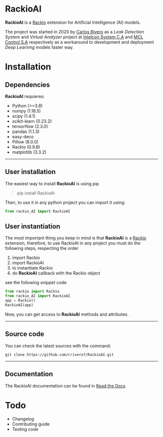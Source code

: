# RackioAI

**RackioAI** is a [Rackio](https://github.com/rack-io/rackio-framework) extension for Artificial Intelligence (AI) models.

The project was started in 2020 by [Carlos Rivero](https://github.com/crivero7) as a *Leak Detection System* and *Virtual Analyzer*
 project at [Intelcon System C.A](http://intelconsystem.com/) and [MCL Control S.A](http://mclcontrol.com/) respectively as a workaround to development and deployment *Deep Learning* models faster way.

# Installation

## Dependencies

**RackioAI** requieres:

* Python (>=3.8)
* numpy (1.18.5)
* scipy (1.4.1)
* scikit-learn (0.23.2)
* tensorflow (2.3.0)
* pandas (1.1.3)
* easy-deco
* Pillow (8.0.0)
* Rackio (0.9.8)
* matplotlib (3.3.2)

___

## User installation

The easiest way to install **RackioAI** is using pip
> pip install RackioAI

Then, to use it in any python project you can import it using:

```python
from rackio_AI import RackioAI
```

## User instantiation

The most important thing you keep in mind is that **RackioAI** is a [Rackio](https://github.com/rack-io/rackio-framework) extension, therefore, to use RackioAI in any project you must do the following steps, respecting the order
1. import Rackio
2. import RackioAI
3. to instantiate Rackio
4. do **RackioAI** callback with the Rackio object

see the following snippet code
```python
from rackio import Rackio
from rackio_AI import RackioAI
app = Rackio()
RackioAI(app)
```
Now, you can get access to **RackioAI** methods and attributes.
___
## Source code

You can check the latest sources with the command:

`git clone https://github.com/crivero7/RackioAI.git`
___
## Documentation

The RackioAI documentation can be found in [Read the Docs](https://rackioai.readthedocs.io/en/latest/)

# Todo
* Changelog
* Contributing guide
* Testing code